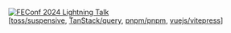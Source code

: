 [![FEConf 2024 Lightning Talk](https://img.shields.io/badge/FEConf%202024%20Lightning%20Talk-%EC%98%A4%ED%94%88%EC%86%8C%EC%8A%A4%20%EA%B8%B0%EC%97%AC%2C%20%EC%96%B4%EB%A0%B5%EC%A7%80%20%EC%95%8A%EC%95%84%EC%9A%94!-8A2BE2?style=social&labelColor=8A2BE2)](https://drive.google.com/file/d/1qcXOaFodRQBR9pa_nBcdIeKVdEZACQNx/view)  
[[toss/suspensive](https://github.com/toss/suspensive/issues?q=involves%3Agwansikk),
[TanStack/query](https://github.com/TanStack/query/issues?q=involves%3Agwansikk),
[pnpm/pnpm](https://github.com/pnpm/pnpm/issues?q=involves%3Agwansikk),
[vuejs/vitepress](https://github.com/vuejs/vitepress/issues?q=involves%3Agwansikk)]
